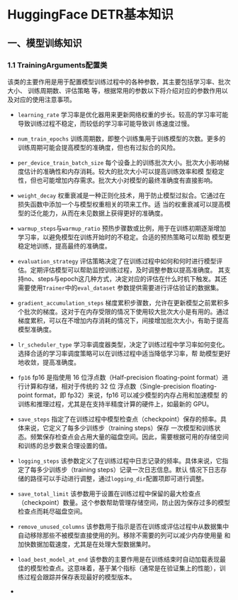 # HuggingFace DETR基本知识

## 一、模型训练知识

### 1.1 TrainingArguments配置类

该类的主要作用是用于配置模型训练过程中的各种参数，其主要包括学习率、批次大小、 训练周期数、评估策略
等，根据常用的参数以下将介绍对应的参数作用以及对应的使用注意事项。  

* `learning_rate`
学习率是优化器用来更新网络权重的步长。较高的学习率可能导致训练过程不稳定，而较低的学习率可能导致训
练速度过慢。

* `num_train_epochs`
训练周期数，即整个训练集用于训练模型的次数。更多的训练周期可能会提高模型的准确度，但也有过拟合的风险。

* `per_device_train_batch_size`
每个设备上的训练批次大小。批次大小影响梯度估计的准确性和内存消耗。较大的批次大小可以提高训练效率和模
型稳定性，但也可能增加内存需求。批次大小对模型的最终准确度有直接影响。

* `weight_decay`
权重衰减是一种正则化技术，用于防止模型过拟合。它通过在损失函数中添加一个与模型权重相关的项来工作。适
当的权重衰减可以提高模型的泛化能力，从而在未见数据上获得更好的准确度。

* `warmup_steps`与`warmup_ratio`
预热步骤数或比例，用于在训练初期逐渐增加学习率，以避免模型在训练开始时的不稳定。合适的预热策略可以帮助
模型更稳定地训练，提高最终的准确度。

* `evaluation_strategy`
评估策略决定了在训练过程中如何和何时进行模型评估。定期评估模型可以帮助监控训练过程，及时调整参数以提高准确度。
其支持no、steps与epoch这几种方式，决定对应的评估在什么时机下触发。其还需要使用`Trainer`中的`eval_dataset`
参数提供需要进行评估验证的数据集。

* `gradient_accumulation_steps`
梯度累积步骤数，允许在更新模型之前累积多个批次的梯度。这对于在内存受限的情况下使用较大批次大小是有用的。通过
梯度累积，可以在不增加内存消耗的情况下，间接增加批次大小，有助于提高模型准确度。

* `lr_scheduler_type`
学习率调度器类型，决定了训练过程中学习率如何变化。选择合适的学习率调度策略可以在训练过程中适当降低学习率，帮
助模型更好地收敛，提高准确度。

* `fp16`
fp16 是指使用 16 位浮点数（Half-precision floating-point format）进行计算和存储，相对于传统的 32 位
浮点数（Single-precision floating-point format，即 fp32）来说，fp16 可以减少模型的内存占用和加速模型
的训练和推理过程，尤其是在支持半精度计算的硬件上，如最新的 GPU。

* `save_steps`
指定了在训练过程中模型检查点（checkpoint）保存的频率。具体来说，它定义了每多少训练步（training steps）保存
一次模型和训练状态。频繁保存检查点会占用大量的磁盘空间。因此，需要根据可用的存储空间和训练的总步数来合理设置的值。

* `logging_steps`
该参数定义了在训练过程中日志记录的频率。具体来说，它指定了每多少训练步（training steps）记录一次日志信息。默认
情况下日志存储的路径可以手动进行调整，通过`logging_dir`配置项即可进行调整。

* `save_total_limit`
该参数用于设置在训练过程中保留的最大检查点（checkpoint）数量。这个参数帮助管理存储空间，防止因为保存过多的模型
检查点而耗尽磁盘空间。

* `remove_unused_columns`
该参数用于指示是否在训练或评估过程中从数据集中自动移除那些不被模型直接使用的列。移除不需要的列可以减少内存使用量
和加快数据加载速度，尤其是在处理大型数据集时。

* `load_best_model_at_end`
该参数的主要作用是在训练结束时自动加载表现最佳的模型检查点。这意味着，基于某个指标（通常是在验证集上的性能），训
练过程会跟踪并保存表现最好的模型版本。

* 